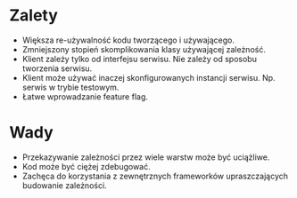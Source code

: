 # Zalety

* Większa re-używalność kodu tworzącego i używającego.
* Zmniejszony stopień skomplikowania klasy używającej zależność.
* Klient zależy tylko od interfejsu serwisu. Nie zależy od sposobu tworzenia serwisu.
* Klient może używać inaczej skonfigurowanych instancji serwisu. Np. serwis w trybie testowym.
* Łatwe wprowadzanie feature flag.

# Wady
* Przekazywanie zależności przez wiele warstw może być uciążliwe.
* Kod może być ciężej zdebugować.
* Zachęca do korzystania z zewnętrznych frameworków upraszczających budowanie zależności.
